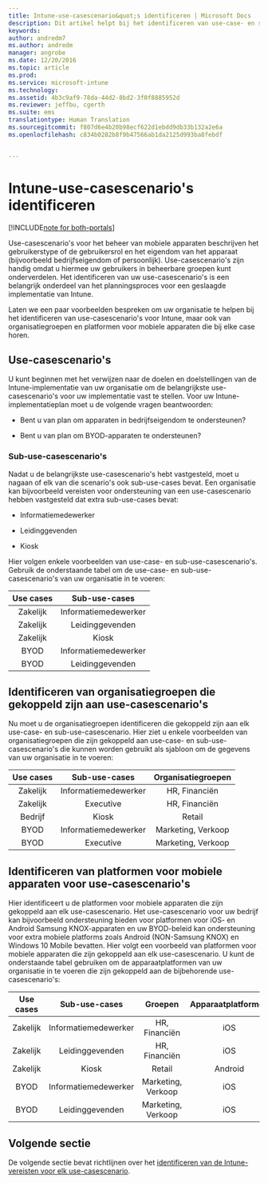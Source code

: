 ```yaml
---
title: Intune-use-casescenario&quot;s identificeren | Microsoft Docs
description: Dit artikel helpt bij het identificeren van use-case- en sub-use-casescenario&quot;s van Intune voor een cloudimplementatie van Microsoft Intune.
keywords: 
author: andredm7
ms.author: andredm
manager: angrobe
ms.date: 12/20/2016
ms.topic: article
ms.prod: 
ms.service: microsoft-intune
ms.technology: 
ms.assetid: 4b3c9af9-78da-44d2-8bd2-3f0f8885952d
ms.reviewer: jeffbu, cgerth
ms.suite: ems
translationtype: Human Translation
ms.sourcegitcommit: f807d6e4b20b98ecf622d1ebdd9db33b132a2e6a
ms.openlocfilehash: c834b0282b8f9b47566ab1da2125d993ba8febdf


---
```


# <a name="identify-intune-use-case-scenarios"></a>Intune-use-casescenario's identificeren

[!INCLUDE[note for both-portals](../includes/note-for-both-portals.md)]

Use-casescenario's voor het beheer van mobiele apparaten beschrijven het gebruikerstype of de gebruikersrol en het eigendom van het apparaat (bijvoorbeeld bedrijfseigendom of persoonlijk). Use-casescenario's zijn handig omdat u hiermee uw gebruikers in beheerbare groepen kunt onderverdelen. Het identificeren van uw use-casescenario's is een belangrijk onderdeel van het planningsproces voor een geslaagde implementatie van Intune.

Laten we een paar voorbeelden bespreken om uw organisatie te helpen bij het identificeren van use-casescenario's voor Intune, maar ook van organisatiegroepen en platformen voor mobiele apparaten die bij elke case horen.

## <a name="use-case-scenarios"></a>Use-casescenario's

U kunt beginnen met het verwijzen naar de doelen en doelstellingen van de Intune-implementatie van uw organisatie om de belangrijkste use-casescenario's voor uw implementatie vast te stellen. Voor uw Intune-implementatieplan moet u de volgende vragen beantwoorden:

-   Bent u van plan om apparaten in bedrijfseigendom te ondersteunen?

-   Bent u van plan om BYOD-apparaten te ondersteunen?

### <a name="sub-use-case-scenarios"></a>Sub-use-casescenario's

Nadat u de belangrijkste use-casescenario's hebt vastgesteld, moet u nagaan of elk van die scenario's ook sub-use-cases bevat. Een organisatie kan bijvoorbeeld vereisten voor ondersteuning van een use-casescenario hebben vastgesteld dat extra sub-use-cases bevat:

-   Informatiemedewerker

-   Leidinggevenden

-   Kiosk

Hier volgen enkele voorbeelden van use-case- en sub-use-casescenario's. Gebruik de onderstaande tabel om de use-case- en sub-use-casescenario's van uw organisatie in te voeren:

| **Use cases** | **Sub-use-cases** |
|:---:|:---:|
| Zakelijk | Informatiemedewerker |              
| Zakelijk | Leidinggevenden |           
| Zakelijk | Kiosk |
| BYOD | Informatiemedewerker |           
| BYOD | Leidinggevenden |

## <a name="identify-organizational-groups-associated-with-use-case-scenarios"></a>Identificeren van organisatiegroepen die gekoppeld zijn aan use-casescenario's

Nu moet u de organisatiegroepen identificeren die gekoppeld zijn aan elk use-case- en sub-use-casescenario. Hier ziet u enkele voorbeelden van organisatiegroepen die zijn gekoppeld aan use-case- en sub-use-casescenario's die kunnen worden gebruikt als sjabloon om de gegevens van uw organisatie in te voeren:

| **Use cases** | **Sub-use-cases** | **Organisatiegroepen** |
|:---:|:---:|:---:|
| Zakelijk | Informatiemedewerker | HR, Financiën |               
| Zakelijk | Executive | HR, Financiën |            
| Bedrijf | Kiosk | Retail |
| BYOD | Informatiemedewerker | Marketing, Verkoop |            
| BYOD | Executive | Marketing, Verkoop |

## <a name="identify-mobile-device-platforms-for-use-case-scenarios"></a>Identificeren van platformen voor mobiele apparaten voor use-casescenario's

Hier identificeert u de platformen voor mobiele apparaten die zijn gekoppeld aan elk use-casescenario. Het use-casescenario voor uw bedrijf kan bijvoorbeeld ondersteuning bieden voor platformen voor iOS- en Android Samsung KNOX-apparaten en uw BYOD-beleid kan ondersteuning voor extra mobiele platforms zoals Android (NON-Samsung KNOX) en Windows 10 Mobile bevatten. Hier volgt een voorbeeld van platformen voor mobiele apparaten die zijn gekoppeld aan elk use-casescenario. U kunt de onderstaande tabel gebruiken om de apparaatplatformen van uw organisatie in te voeren die zijn gekoppeld aan de bijbehorende use-casescenario's:

| **Use cases** | **Sub-use-cases** | **Groepen** | **Apparaatplatformen** |   
|:---:|:---:|:---:|:---:|
| Zakelijk | Informatiemedewerker | HR, Financiën | iOS |                                                           
| Zakelijk | Leidinggevenden | HR, Financiën | iOS |                                                           
| Zakelijk | Kiosk | Retail | Android |
| BYOD | Informatiemedewerker | Marketing, Verkoop | iOS |                                                           
| BYOD | Leidinggevenden | Marketing, Verkoop | iOS |

## <a name="next-section"></a>Volgende sectie

De volgende sectie bevat richtlijnen over het [identificeren van de Intune-vereisten voor elk use-casescenario](section-3-determine-use-case-requirements.md).



<!--HONumber=Dec16_HO5-->



